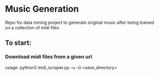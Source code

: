 # Music Generation
Repo for data mining project to generate original music after being trained on a collection of midi files

## To start:
### Download midi files from a given url
usage: python3 midi_scraper.py -u <url> -d <save_directory>